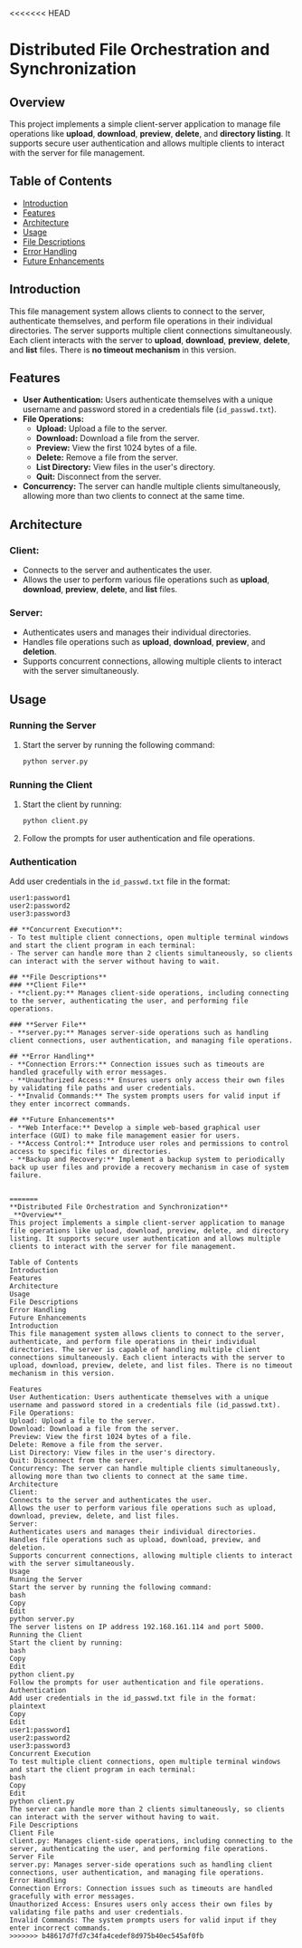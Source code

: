 <<<<<<< HEAD
# Distributed File Orchestration and Synchronization

## Overview
This project implements a simple client-server application to manage file operations like **upload**, **download**, **preview**, **delete**, and **directory listing**. It supports secure user authentication and allows multiple clients to interact with the server for file management.

## Table of Contents
- [Introduction](#introduction)
- [Features](#features)
- [Architecture](#architecture)
- [Usage](#usage)
- [File Descriptions](#file-descriptions)
- [Error Handling](#error-handling)
- [Future Enhancements](#future-enhancements)

## Introduction
This file management system allows clients to connect to the server, authenticate themselves, and perform file operations in their individual directories. The server supports multiple client connections simultaneously. Each client interacts with the server to **upload**, **download**, **preview**, **delete**, and **list** files. There is **no timeout mechanism** in this version.

## Features
- **User Authentication:** Users authenticate themselves with a unique username and password stored in a credentials file (`id_passwd.txt`).
- **File Operations:**
  - **Upload:** Upload a file to the server.
  - **Download:** Download a file from the server.
  - **Preview:** View the first 1024 bytes of a file.
  - **Delete:** Remove a file from the server.
  - **List Directory:** View files in the user's directory.
  - **Quit:** Disconnect from the server.
- **Concurrency:** The server can handle multiple clients simultaneously, allowing more than two clients to connect at the same time.

## Architecture
### Client:
- Connects to the server and authenticates the user.
- Allows the user to perform various file operations such as **upload**, **download**, **preview**, **delete**, and **list** files.

### Server:
- Authenticates users and manages their individual directories.
- Handles file operations such as **upload**, **download**, **preview**, and **deletion**.
- Supports concurrent connections, allowing multiple clients to interact with the server simultaneously.

## Usage
### Running the Server
1. Start the server by running the following command:
   ```bash
   python server.py

### Running the Client
1. Start the client by running:
   ```bash
   python client.py

2. Follow the prompts for user authentication and file operations.

### **Authentication**
Add user credentials in the `id_passwd.txt` file in the format:
```plaintext
user1:password1
user2:password2
user3:password3

## **Concurrent Execution**:  
- To test multiple client connections, open multiple terminal windows and start the client program in each terminal:
- The server can handle more than 2 clients simultaneously, so clients can interact with the server without having to wait.

## **File Descriptions**
### **Client File**
- **client.py:** Manages client-side operations, including connecting to the server, authenticating the user, and performing file operations.

### **Server File**
- **server.py:** Manages server-side operations such as handling client connections, user authentication, and managing file operations.

## **Error Handling**
- **Connection Errors:** Connection issues such as timeouts are handled gracefully with error messages.
- **Unauthorized Access:** Ensures users only access their own files by validating file paths and user credentials.
- **Invalid Commands:** The system prompts users for valid input if they enter incorrect commands.

## **Future Enhancements**
- **Web Interface:** Develop a simple web-based graphical user interface (GUI) to make file management easier for users.
- **Access Control:** Introduce user roles and permissions to control access to specific files or directories.
- **Backup and Recovery:** Implement a backup system to periodically back up user files and provide a recovery mechanism in case of system failure.


=======
**Distributed File Orchestration and Synchronization**
_**Overview**_
This project implements a simple client-server application to manage file operations like upload, download, preview, delete, and directory listing. It supports secure user authentication and allows multiple clients to interact with the server for file management.

Table of Contents
Introduction
Features
Architecture
Usage
File Descriptions
Error Handling
Future Enhancements
Introduction
This file management system allows clients to connect to the server, authenticate, and perform file operations in their individual directories. The server is capable of handling multiple client connections simultaneously. Each client interacts with the server to upload, download, preview, delete, and list files. There is no timeout mechanism in this version.

Features
User Authentication: Users authenticate themselves with a unique username and password stored in a credentials file (id_passwd.txt).
File Operations:
Upload: Upload a file to the server.
Download: Download a file from the server.
Preview: View the first 1024 bytes of a file.
Delete: Remove a file from the server.
List Directory: View files in the user's directory.
Quit: Disconnect from the server.
Concurrency: The server can handle multiple clients simultaneously, allowing more than two clients to connect at the same time.
Architecture
Client:
Connects to the server and authenticates the user.
Allows the user to perform various file operations such as upload, download, preview, delete, and list files.
Server:
Authenticates users and manages their individual directories.
Handles file operations such as upload, download, preview, and deletion.
Supports concurrent connections, allowing multiple clients to interact with the server simultaneously.
Usage
Running the Server
Start the server by running the following command:
bash
Copy
Edit
python server.py
The server listens on IP address 192.168.161.114 and port 5000.
Running the Client
Start the client by running:
bash
Copy
Edit
python client.py
Follow the prompts for user authentication and file operations.
Authentication
Add user credentials in the id_passwd.txt file in the format:
plaintext
Copy
Edit
user1:password1
user2:password2
user3:password3
Concurrent Execution
To test multiple client connections, open multiple terminal windows and start the client program in each terminal:
bash
Copy
Edit
python client.py
The server can handle more than 2 clients simultaneously, so clients can interact with the server without having to wait.
File Descriptions
Client File
client.py: Manages client-side operations, including connecting to the server, authenticating the user, and performing file operations.
Server File
server.py: Manages server-side operations such as handling client connections, user authentication, and managing file operations.
Error Handling
Connection Errors: Connection issues such as timeouts are handled gracefully with error messages.
Unauthorized Access: Ensures users only access their own files by validating file paths and user credentials.
Invalid Commands: The system prompts users for valid input if they enter incorrect commands.
>>>>>>> b48617d7fd7c34fa4cedef8d975b40ec545af0fb
